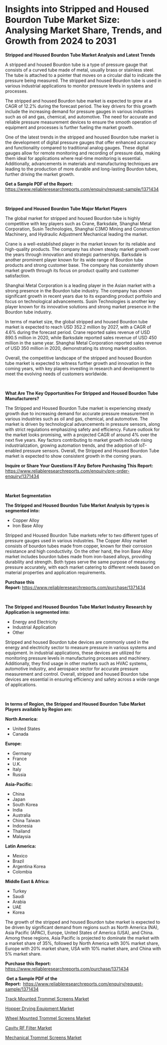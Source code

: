 <p><h1>Insights into Stripped and Housed Bourdon Tube Market Size: Analysing Market Share, Trends, and Growth from 2024 to 2031</h1></p><p><strong>Stripped and Housed Bourdon Tube Market Analysis and Latest Trends</strong></p>
<p><p>A stripped and housed Bourdon tube is a type of pressure gauge that consists of a curved tube made of metal, usually brass or stainless steel. The tube is attached to a pointer that moves on a circular dial to indicate the pressure being measured. The stripped and housed Bourdon tube is used in various industrial applications to monitor pressure levels in systems and processes.</p><p>The stripped and housed Bourdon tube market is expected to grow at a CAGR of 12.2% during the forecast period. The key drivers for this growth include the increasing demand for pressure gauges in various industries such as oil and gas, chemical, and automotive. The need for accurate and reliable pressure measurement devices to ensure the smooth operation of equipment and processes is further fueling the market growth.</p><p>One of the latest trends in the stripped and housed Bourdon tube market is the development of digital pressure gauges that offer enhanced accuracy and functionality compared to traditional analog gauges. These digital gauges allow for remote monitoring and recording of pressure data, making them ideal for applications where real-time monitoring is essential. Additionally, advancements in materials and manufacturing techniques are leading to the production of more durable and long-lasting Bourdon tubes, further driving the market growth.</p></p>
<p><strong>Get a Sample PDF of the Report:&nbsp;</strong> <a href="https://www.reliableresearchreports.com/enquiry/request-sample/1371434">https://www.reliableresearchreports.com/enquiry/request-sample/1371434</a></p>
<p>&nbsp;</p>
<p><strong>Stripped and Housed Bourdon Tube Major Market Players</strong></p>
<p><p>The global market for stripped and housed Bourdon tube is highly competitive with key players such as Crane, Barksdale, Shanghai Metal Corporation, Susin Technologies, Shanghai C3MO Mining and Construction Machinery, and Hydraulic Adjustment Mechanical leading the market. </p><p>Crane is a well-established player in the market known for its reliable and high-quality products. The company has shown steady market growth over the years through innovation and strategic partnerships. Barksdale is another prominent player known for its wide range of Bourdon tube products and strong customer base. The company has consistently shown market growth through its focus on product quality and customer satisfaction.</p><p>Shanghai Metal Corporation is a leading player in the Asian market with a strong presence in the Bourdon tube industry. The company has shown significant growth in recent years due to its expanding product portfolio and focus on technological advancements. Susin Technologies is another key player known for its innovative solutions and strong market presence in the Bourdon tube industry.</p><p>In terms of market size, the global stripped and housed Bourdon tube market is expected to reach USD 352.2 million by 2027, with a CAGR of 4.6% during the forecast period. Crane reported sales revenue of USD 890.5 million in 2020, while Barksdale reported sales revenue of USD 450 million in the same year. Shanghai Metal Corporation reported sales revenue of USD 350 million in 2020, demonstrating its strong market position.</p><p>Overall, the competitive landscape of the stripped and housed Bourdon tube market is expected to witness further growth and innovation in the coming years, with key players investing in research and development to meet the evolving needs of customers worldwide.</p></p>
<p>&nbsp;</p>
<p><strong>What Are The Key Opportunities For Stripped and Housed Bourdon Tube Manufacturers?</strong></p>
<p><p>The Stripped and Housed Bourdon Tube market is experiencing steady growth due to increasing demand for accurate pressure measurement in various industries such as oil and gas, chemical, and automotive. The market is driven by technological advancements in pressure sensors, along with strict regulations emphasizing safety and efficiency. Future outlook for the market looks promising, with a projected CAGR of around 4% over the next five years. Key factors contributing to market growth include rising industrialization, growing automation trends, and the adoption of IoT-enabled pressure sensors. Overall, the Stripped and Housed Bourdon Tube market is expected to show consistent growth in the coming years.</p></p>
<p><strong>Inquire or Share Your Questions If Any Before Purchasing This Report:</strong> <a href="https://www.reliableresearchreports.com/enquiry/pre-order-enquiry/1371434">https://www.reliableresearchreports.com/enquiry/pre-order-enquiry/1371434</a></p>
<p>&nbsp;</p>
<p><strong>Market Segmentation</strong></p>
<p><strong>The Stripped and Housed Bourdon Tube Market Analysis by types is segmented into:</strong></p>
<p><ul><li>Copper Alloy</li><li>Iron Base Alloy</li></ul></p>
<p><p>Stripped and Housed Bourdon Tube markets refer to two different types of pressure gauges used in various industries. The Copper Alloy market consists of bourdon tubes made from copper, known for their corrosion resistance and high conductivity. On the other hand, the Iron Base Alloy market includes bourdon tubes made from iron-based alloys, providing durability and strength. Both types serve the same purpose of measuring pressure accurately, with each market catering to different needs based on material properties and application requirements.</p></p>
<p><strong>Purchase this Report:&nbsp;</strong><a href="https://www.reliableresearchreports.com/purchase/1371434">https://www.reliableresearchreports.com/purchase/1371434</a></p>
<p>&nbsp;</p>
<p><strong>The Stripped and Housed Bourdon Tube Market Industry Research by Application is segmented into:</strong></p>
<p><ul><li>Energy and Electricity</li><li>Industrial Application</li><li>Other</li></ul></p>
<p><p>Stripped and housed Bourdon tube devices are commonly used in the energy and electricity sector to measure pressure in various systems and equipment. In industrial applications, these devices are utilized for monitoring pressure levels in manufacturing processes and machinery. Additionally, they find usage in other markets such as HVAC systems, automotive industry, and aerospace sector for accurate pressure measurement and control. Overall, stripped and housed Bourdon tube devices are essential in ensuring efficiency and safety across a wide range of applications.</p></p>
<p>&nbsp;</p>
<p><strong>In terms of Region, the Stripped and Housed Bourdon Tube Market Players available by Region are:</strong></p>
<p>
    <p> <strong> North America: </strong>
        <ul>
            <li>United States</li>
            <li>Canada</li>
        </ul>
        </p> 
    <p> <strong> Europe: </strong>
        <ul>
            <li>Germany</li>
            <li>France</li>
            <li>U.K.</li>
            <li>Italy</li>
            <li>Russia</li>
        </ul>
        </p> 
    <p> <strong> Asia-Pacific: </strong>
        <ul>
            <li>China</li>
            <li>Japan</li>
            <li>South Korea</li>
            <li>India</li>
            <li>Australia</li>
            <li>China Taiwan</li>
            <li>Indonesia</li>
            <li>Thailand</li>
            <li>Malaysia</li>
        </ul>
        </p> 
    <p> <strong> Latin America: </strong>
        <ul>
            <li>Mexico</li>
            <li>Brazil</li>
            <li>Argentina Korea</li>
            <li>Colombia</li>
        </ul>
        </p> 
    <p> <strong> Middle East & Africa: </strong>
        <ul>
            <li>Turkey</li>
            <li>Saudi</li>
            <li>Arabia</li>
            <li>UAE</li>
            <li>Korea</li>
        </ul>
    </p>
    </p>
<p><p>The growth of the stripped and housed Bourdon tube market is expected to be driven by significant demand from regions such as North America (NA), Asia Pacific (APAC), Europe, United States of America (USA), and China. Among these regions, Asia Pacific is projected to dominate the market with a market share of 35%, followed by North America with 30% market share, Europe with 20% market share, USA with 10% market share, and China with 5% market share.</p></p>
<p><strong>Purchase this Report: </strong><a href="https://www.reliableresearchreports.com/purchase/1371434">https://www.reliableresearchreports.com/purchase/1371434</a></p>
<p>&nbsp;<strong>Get a Sample PDF of the Report:&nbsp;&nbsp;</strong><a href="https://www.reliableresearchreports.com/enquiry/request-sample/1371434">https://www.reliableresearchreports.com/enquiry/request-sample/1371434</a></p>
<p><strong></strong></p>
<p><p><a href="https://medium.com/p/90a477f27559/edit">Track Mounted Trommel Screens Market</a></p><p><a href="https://medium.com/p/b000e997ade1/edit">Hopper Drying Equipment Market</a></p><p><a href="https://medium.com/p/e0ff8c7fd4c4/edit">Wheel Mounted Trommel Screens Market</a></p><p><a href="https://medium.com/p/ba1c8c3c8e2a/edit">Cavity RF Filter Market</a></p><p><a href="https://medium.com/p/93f85e864361/edit">Mechanical Trommel Screens Market</a></p></p>